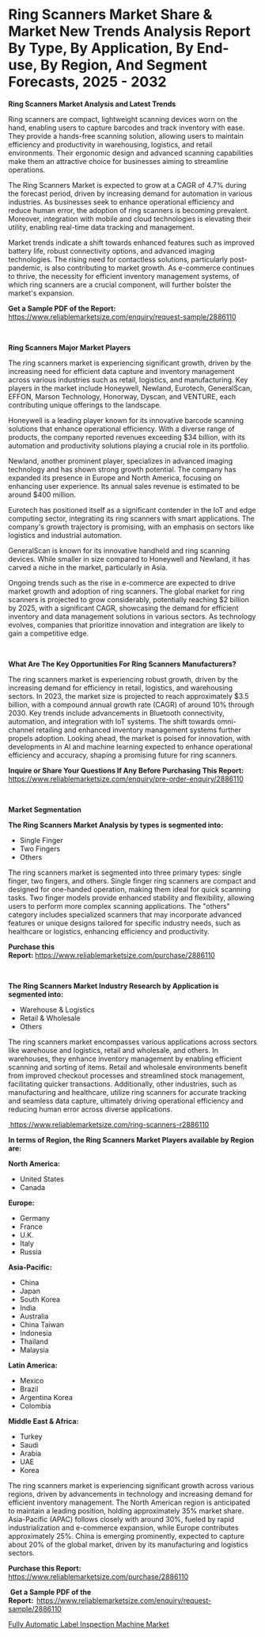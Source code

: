 <p><h1>Ring Scanners Market Share & Market New Trends Analysis Report By Type, By Application, By End-use, By Region, And Segment Forecasts, 2025 - 2032</h1></p><p><strong>Ring Scanners Market Analysis and Latest Trends</strong></p>
<p><p>Ring scanners are compact, lightweight scanning devices worn on the hand, enabling users to capture barcodes and track inventory with ease. They provide a hands-free scanning solution, allowing users to maintain efficiency and productivity in warehousing, logistics, and retail environments. Their ergonomic design and advanced scanning capabilities make them an attractive choice for businesses aiming to streamline operations.</p><p>The Ring Scanners Market is expected to grow at a CAGR of 4.7% during the forecast period, driven by increasing demand for automation in various industries. As businesses seek to enhance operational efficiency and reduce human error, the adoption of ring scanners is becoming prevalent. Moreover, integration with mobile and cloud technologies is elevating their utility, enabling real-time data tracking and management.</p><p>Market trends indicate a shift towards enhanced features such as improved battery life, robust connectivity options, and advanced imaging technologies. The rising need for contactless solutions, particularly post-pandemic, is also contributing to market growth. As e-commerce continues to thrive, the necessity for efficient inventory management systems, of which ring scanners are a crucial component, will further bolster the market's expansion.</p></p>
<p><strong>Get a Sample PDF of the Report:&nbsp;</strong> <a href="https://www.reliablemarketsize.com/enquiry/request-sample/2886110?utm_campaign=2248&utm_medium=2&utm_source=Github&utm_content=ia&utm_term=13032025&utm_id=ring-scanners">https://www.reliablemarketsize.com/enquiry/request-sample/2886110</a></p>
<p>&nbsp;</p>
<p><strong>Ring Scanners Major Market Players</strong></p>
<p><p>The ring scanners market is experiencing significant growth, driven by the increasing need for efficient data capture and inventory management across various industries such as retail, logistics, and manufacturing. Key players in the market include Honeywell, Newland, Eurotech, GeneralScan, EFFON, Marson Technology, Honorway, Dyscan, and VENTURE, each contributing unique offerings to the landscape.</p><p>Honeywell is a leading player known for its innovative barcode scanning solutions that enhance operational efficiency. With a diverse range of products, the company reported revenues exceeding $34 billion, with its automation and productivity solutions playing a crucial role in its portfolio.</p><p>Newland, another prominent player, specializes in advanced imaging technology and has shown strong growth potential. The company has expanded its presence in Europe and North America, focusing on enhancing user experience. Its annual sales revenue is estimated to be around $400 million.</p><p>Eurotech has positioned itself as a significant contender in the IoT and edge computing sector, integrating its ring scanners with smart applications. The company's growth trajectory is promising, with an emphasis on sectors like logistics and industrial automation.</p><p>GeneralScan is known for its innovative handheld and ring scanning devices. While smaller in size compared to Honeywell and Newland, it has carved a niche in the market, particularly in Asia.</p><p>Ongoing trends such as the rise in e-commerce are expected to drive market growth and adoption of ring scanners. The global market for ring scanners is projected to grow considerably, potentially reaching $2 billion by 2025, with a significant CAGR, showcasing the demand for efficient inventory and data management solutions in various sectors. As technology evolves, companies that prioritize innovation and integration are likely to gain a competitive edge.</p></p>
<p>&nbsp;</p>
<p><strong>What Are The Key Opportunities For Ring Scanners Manufacturers?</strong></p>
<p><p>The ring scanners market is experiencing robust growth, driven by the increasing demand for efficiency in retail, logistics, and warehousing sectors. In 2023, the market size is projected to reach approximately $3.5 billion, with a compound annual growth rate (CAGR) of around 10% through 2030. Key trends include advancements in Bluetooth connectivity, automation, and integration with IoT systems. The shift towards omni-channel retailing and enhanced inventory management systems further propels adoption. Looking ahead, the market is poised for innovation, with developments in AI and machine learning expected to enhance operational efficiency and accuracy, shaping a promising future for ring scanners.</p></p>
<p><strong>Inquire or Share Your Questions If Any Before Purchasing This Report:</strong> <a href="https://www.reliablemarketsize.com/enquiry/pre-order-enquiry/2886110?utm_campaign=2248&utm_medium=2&utm_source=Github&utm_content=ia&utm_term=13032025&utm_id=ring-scanners">https://www.reliablemarketsize.com/enquiry/pre-order-enquiry/2886110</a></p>
<p>&nbsp;</p>
<p><strong>Market Segmentation</strong></p>
<p><strong>The Ring Scanners Market Analysis by types is segmented into:</strong></p>
<p><ul><li>Single Finger</li><li>Two Fingers</li><li>Others</li></ul></p>
<p><p>The ring scanners market is segmented into three primary types: single finger, two fingers, and others. Single finger ring scanners are compact and designed for one-handed operation, making them ideal for quick scanning tasks. Two finger models provide enhanced stability and flexibility, allowing users to perform more complex scanning applications. The "others" category includes specialized scanners that may incorporate advanced features or unique designs tailored for specific industry needs, such as healthcare or logistics, enhancing efficiency and productivity.</p></p>
<p><strong>Purchase this Report:&nbsp;</strong><a href="https://www.reliablemarketsize.com/purchase/2886110?utm_campaign=2248&utm_medium=2&utm_source=Github&utm_content=ia&utm_term=13032025&utm_id=ring-scanners">https://www.reliablemarketsize.com/purchase/2886110</a></p>
<p>&nbsp;</p>
<p><strong>The Ring Scanners Market Industry Research by Application is segmented into:</strong></p>
<p><ul><li>Warehouse & Logistics</li><li>Retail & Wholesale</li><li>Others</li></ul></p>
<p><p>The ring scanners market encompasses various applications across sectors like warehouse and logistics, retail and wholesale, and others. In warehouses, they enhance inventory management by enabling efficient scanning and sorting of items. Retail and wholesale environments benefit from improved checkout processes and streamlined stock management, facilitating quicker transactions. Additionally, other industries, such as manufacturing and healthcare, utilize ring scanners for accurate tracking and seamless data capture, ultimately driving operational efficiency and reducing human error across diverse applications.</p></p>
<p><a href="https://www.reliablemarketsize.com/ring-scanners-r2886110?utm_campaign=2248&utm_medium=2&utm_source=Github&utm_content=ia&utm_term=13032025&utm_id=ring-scanners">&nbsp;https://www.reliablemarketsize.com/ring-scanners-r2886110</a></p>
<p><strong>In terms of Region, the Ring Scanners Market Players available by Region are:</strong></p>
<p>
    <p> <strong> North America: </strong>
        <ul>
            <li>United States</li>
            <li>Canada</li>
        </ul>
        </p> 
    <p> <strong> Europe: </strong>
        <ul>
            <li>Germany</li>
            <li>France</li>
            <li>U.K.</li>
            <li>Italy</li>
            <li>Russia</li>
        </ul>
        </p> 
    <p> <strong> Asia-Pacific: </strong>
        <ul>
            <li>China</li>
            <li>Japan</li>
            <li>South Korea</li>
            <li>India</li>
            <li>Australia</li>
            <li>China Taiwan</li>
            <li>Indonesia</li>
            <li>Thailand</li>
            <li>Malaysia</li>
        </ul>
        </p> 
    <p> <strong> Latin America: </strong>
        <ul>
            <li>Mexico</li>
            <li>Brazil</li>
            <li>Argentina Korea</li>
            <li>Colombia</li>
        </ul>
        </p> 
    <p> <strong> Middle East & Africa: </strong>
        <ul>
            <li>Turkey</li>
            <li>Saudi</li>
            <li>Arabia</li>
            <li>UAE</li>
            <li>Korea</li>
        </ul>
    </p>
    </p>
<p><p>The ring scanners market is experiencing significant growth across various regions, driven by advancements in technology and increasing demand for efficient inventory management. The North American region is anticipated to maintain a leading position, holding approximately 35% market share. Asia-Pacific (APAC) follows closely with around 30%, fueled by rapid industrialization and e-commerce expansion, while Europe contributes approximately 25%. China is emerging prominently, expected to capture about 20% of the global market, driven by its manufacturing and logistics sectors.</p></p>
<p><strong>Purchase this Report: </strong><a href="https://www.reliablemarketsize.com/purchase/2886110?utm_campaign=2248&utm_medium=2&utm_source=Github&utm_content=ia&utm_term=13032025&utm_id=ring-scanners">https://www.reliablemarketsize.com/purchase/2886110</a></p>
<p>&nbsp;<strong>Get a Sample PDF of the Report:&nbsp;&nbsp;</strong><a href="https://www.reliablemarketsize.com/enquiry/request-sample/2886110?utm_campaign=2248&utm_medium=2&utm_source=Github&utm_content=ia&utm_term=13032025&utm_id=ring-scanners">https://www.reliablemarketsize.com/enquiry/request-sample/2886110</a></p>
<p><strong></strong></p>
<p><p><a href="https://github.com/mookiesville/Market-Research-Report-List-1/blob/main/fully-automatic-label-inspection-machine-market.md?utm_campaign=2248&utm_medium=2&utm_source=Github&utm_content=ia&utm_term=13032025&utm_id=ring-scanners">Fully Automatic Label Inspection Machine Market</a></p></p>